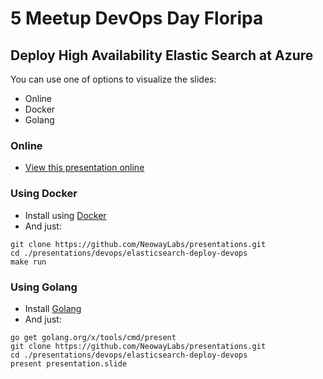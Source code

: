 # 5 Meetup DevOps Day Floripa

## Deploy High Availability Elastic Search at Azure

You can use one of options to visualize the slides:
- Online
- Docker
- Golang

### Online

- [View this presentation online](http://talks.godoc.org/github.com/NeowayLabs/presentations/devops/elasticsearch-deploy-devops/presentation.slide)

### Using Docker

- Install using [Docker](http://docker.com)
- And just:

```
git clone https://github.com/NeowayLabs/presentations.git 
cd ./presentations/devops/elasticsearch-deploy-devops
make run
```

### Using Golang

- Install [Golang](http://golang.org)
- And just:

```
go get golang.org/x/tools/cmd/present
git clone https://github.com/NeowayLabs/presentations.git 
cd ./presentations/devops/elasticsearch-deploy-devops
present presentation.slide
```

